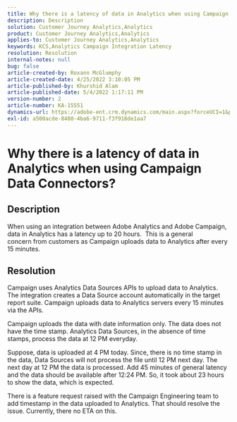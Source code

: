 ```yaml
---
title: Why there is a latency of data in Analytics when using Campaign Data Connectors?
description: Description
solution: Customer Journey Analytics,Analytics
product: Customer Journey Analytics,Analytics
applies-to: Customer Journey Analytics,Analytics
keywords: KCS,Analytics Campaign Integration Latency
resolution: Resolution
internal-notes: null
bug: false
article-created-by: Roxann McGlumphy
article-created-date: 4/25/2022 3:10:05 PM
article-published-by: Khurshid Alam
article-published-date: 5/4/2022 1:17:11 PM
version-number: 2
article-number: KA-15551
dynamics-url: https://adobe-ent.crm.dynamics.com/main.aspx?forceUCI=1&pagetype=entityrecord&etn=knowledgearticle&id=0e3bb3c5-a9c4-ec11-a7b6-0022480a1b51
exl-id: a500acde-8480-4ba6-9711-f3f916de1aa7
---
```

# Why there is a latency of data in Analytics when using Campaign Data Connectors?

## Description


When using an integration between Adobe Analytics and Adobe Campaign, data in Analytics has a latency up to 20 hours.  This is a general concern from customers as Campaign uploads data to Analytics after every 15 minutes.


## Resolution


Campaign uses Analytics Data Sources APIs to upload data to Analytics. The integration creates a Data Source account automatically in the target report suite. Campaign uploads data to Analytics servers every 15 minutes via the APIs.

Campaign uploads the data with date information only. The data does not have the time stamp. Analytics Data Sources, in the absence of time stamps, process the data at 12 PM everyday.

Suppose, data is uploaded at 4 PM today. Since, there is no time stamp in the data, Data Sources will not process the file until 12 PM next day. The next day at 12 PM the data is processed. Add 45 minutes of general latency and the data should be available after 12:24 PM. So, it took about 23 hours to show the data, which is expected.

There is a feature request raised with the Campaign Engineering team to add timestamp in the data uploaded to Analytics. That should resolve the issue. Currently, there no ETA on this.
